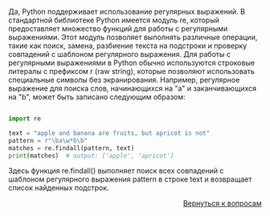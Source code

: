 Да, Python поддерживает использование регулярных выражений. В стандартной библиотеке Python имеется модуль re,
который предоставляет множество функций для работы с регулярными выражениями. Этот модуль позволяет выполнять
различные операции, такие как поиск, замена, разбиение текста на подстроки и проверку совпадений с шаблоном регулярного
выражения. Для работы с регулярными выражениями в Python обычно используются строковые литералы
с префиксом r (raw string), которые позволяют использовать специальные символы без экранирования. Например, регулярное
выражение для поиска слов, начинающихся на "a" и заканчивающихся на "b", может быть записано следующим образом:

```py

import re

text = "apple and banana are fruits, but apricot is not"
pattern = r"\ba\w*b\b"
matches = re.findall(pattern, text)
print(matches)  # output: ['apple', 'apricot']
```

Здесь функция re.findall() выполняет поиск всех совпадений с шаблоном регулярного выражения pattern в строке text и
возвращает список найденных подстрок.

<div align="right">

[Вернуться к вопросам](../Вопросы.md)

</div>
